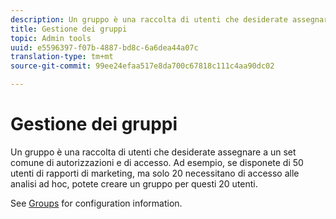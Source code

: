 ```yaml
---
description: Un gruppo è una raccolta di utenti che desiderate assegnare a un set comune di autorizzazioni e di accesso. Ad esempio, se disponete di 50 utenti di rapporti di marketing, ma solo 20 necessitano di accesso alle analisi ad hoc, potete creare un gruppo per questi 20 utenti.
title: Gestione dei gruppi
topic: Admin tools
uuid: e5596397-f07b-4887-bd8c-6a6dea44a07c
translation-type: tm+mt
source-git-commit: 99ee24efaa517e8da700c67818c111c4aa90dc02

---
```



# Gestione dei gruppi

Un gruppo è una raccolta di utenti che desiderate assegnare a un set comune di autorizzazioni e di accesso. Ad esempio, se disponete di 50 utenti di rapporti di marketing, ma solo 20 necessitano di accesso alle analisi ad hoc, potete creare un gruppo per questi 20 utenti.

See [Groups](/help/admin/user-management2/c-user-groups/groups.md) for configuration information.
